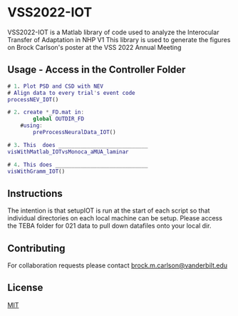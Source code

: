 # VSS2022-IOT

VSS2022-IOT is a Matlab library of code used to analyze the Interocular Transfer of Adaptation in NHP V1
This library is used to generate the figures on Brock Carlson's poster at the VSS 2022 Annual Meeting


## Usage - Access in the Controller Folder

```matlab
# 1. Plot PSD and CSD with NEV
# Align data to every trial's event code
processNEV_IOT()

# 2. create *_FD.mat in:
        global OUTDIR_FD
    #using:
        preProcessNeuralData_IOT()

# 3. This  does ____________________________
visWithMatlab_IOTvsMonoca_aMUA_laminar

# 4. This does _____________________________
visWithGramm_IOT()
```

## Instructions
The intention is that setupIOT is run at the start of each script so that
individual directories on each local machine can be setup. Please access 
the TEBA folder for 021 data to pull down datafiles onto your local dir.

## Contributing
For collaboration requests please contact brock.m.carlson@vanderbilt.edu

## License
[MIT](https://choosealicense.com/licenses/mit/)
